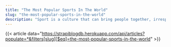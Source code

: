 ```yaml
---
title: "The Most Popular Sports In The World"
slug: "the-most-popular-sports-in-the-world"
description: "Sport is a culture that can bring people together, irrespective of differences in culture, religion, or values. It is a culture that is old as time. Sport has encountered immense transition as time changes. Sport can involve two people, or a group of people comes together to make the team. A team is like a machine with different parts but with the same goal and mission. Let us talk about the most popular sports in the world. Sit tight and enjoy!"
---
```


{{< article data="https://strapiblogdb.herokuapp.com/api/articles?populate=*&filters[slug][$eq]=the-most-popular-sports-in-the-world" >}}
